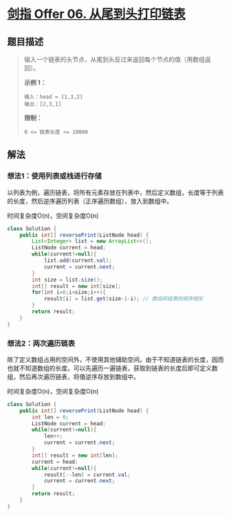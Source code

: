 # [剑指 Offer 06. 从尾到头打印链表](https://leetcode-cn.com/problems/cong-wei-dao-tou-da-yin-lian-biao-lcof/)

## 题目描述

>输入一个链表的头节点，从尾到头反过来返回每个节点的值（用数组返回）。
>
>**示例 1：**
>
>```
>输入：head = [1,3,2]
>输出：[2,3,1]
>```
>
>**限制：**
>
>```
>0 <= 链表长度 <= 10000
>```

## 解法

### 想法1：使用列表或栈进行存储

以列表为例，遍历链表，将所有元素存放在列表中，然后定义数组，长度等于列表的长度，然后逆序遍历列表（正序遍历数组），放入到数组中。

时间复杂度O(n)，空间复杂度O(n)

~~~java
class Solution {
    public int[] reversePrint(ListNode head) {
        List<Integer> list = new ArrayList<>();
        ListNode current = head;
        while(current!=null){
            list.add(current.val);
            current = current.next;
        }
        int size = list.size();
        int[] result = new int[size];
        for(int i=0;i<size;i++){
            result[i] = list.get(size-1-i); // 数组和链表的顺序相反
        }
        return result;
    }
}
~~~

### 想法2：两次遍历链表

除了定义数组占用的空间外，不使用其他辅助空间。由于不知道链表的长度，因而也就不知道数组的长度。可以先遍历一遍链表，获取到链表的长度后即可定义数组，然后再次遍历链表，将值逆序存放到数组中。

时间复杂度O(n)，空间复杂度O(n)

~~~java
class Solution {
    public int[] reversePrint(ListNode head) {
        int len = 0;
        ListNode current = head;
        while(current!=null){
            len++;
            current = current.next;
        }
        int[] result = new int[len];
        current = head;
        while(current!=null){
            result[--len] = current.val;
            current = current.next;
        }
        return result;
    }
}
~~~

